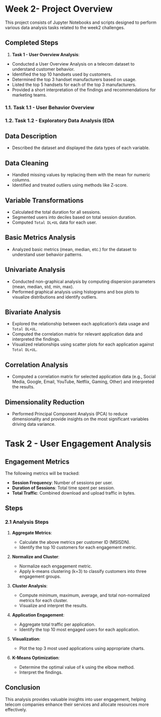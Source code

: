 # Week 2- Project Overview
This project consists of Jupyter Notebooks and scripts designed to perform various data analysis tasks related to the week2 challenges.

## Completed Steps

1. **Task 1 - User Overview Analysis**:
- Conducted a User Overview Analysis on a telecom dataset to understand customer behavior.
- Identified the top 10 handsets used by customers.
- Determined the top 3 handset manufacturers based on usage.
- Listed the top 5 handsets for each of the top 3 manufacturers.
- Provided a short interpretation of the findings and recommendations for marketing teams.
### 1.1. Task 1.1 - User Behavior Overview
### 1.2. Task 1.2 - Exploratory Data Analysis (EDA
## Data Description
- Described the dataset and displayed the data types of each variable.

## Data Cleaning
- Handled missing values by replacing them with the mean for numeric columns.
- Identified and treated outliers using methods like Z-score.

## Variable Transformations
- Calculated the total duration for all sessions.
- Segmented users into deciles based on total session duration.
- Computed `Total DL+UL` data for each user.

## Basic Metrics Analysis
- Analyzed basic metrics (mean, median, etc.) for the dataset to understand user behavior patterns.

## Univariate Analysis
- Conducted non-graphical analysis by computing dispersion parameters (mean, median, std, min, max).
- Performed graphical analysis using histograms and box plots to visualize distributions and identify outliers.

## Bivariate Analysis
- Explored the relationship between each application’s data usage and `Total DL+UL`.
- Computed the correlation matrix for relevant application data and interpreted the findings.
- Visualized relationships using scatter plots for each application against `Total DL+UL`.

## Correlation Analysis
- Computed a correlation matrix for selected application data (e.g., Social Media, Google, Email, YouTube, Netflix, Gaming, Other) and interpreted the results.

## Dimensionality Reduction
- Performed Principal Component Analysis (PCA) to reduce dimensionality and provide insights on the most significant variables driving data variance.

# Task 2 - User Engagement Analysis

## Engagement Metrics
The following metrics will be tracked:
- **Session Frequency**: Number of sessions per user.
- **Duration of Sessions**: Total time spent per session.
- **Total Traffic**: Combined download and upload traffic in bytes.

## Steps

### 2.1 Analysis Steps
1. **Aggregate Metrics**:
   - Calculate the above metrics per customer ID (MSISDN).
   - Identify the top 10 customers for each engagement metric.

2. **Normalize and Cluster**:
   - Normalize each engagement metric.
   - Apply k-means clustering (k=3) to classify customers into three engagement groups.

3. **Cluster Analysis**:
   - Compute minimum, maximum, average, and total non-normalized metrics for each cluster.
   - Visualize and interpret the results.

4. **Application Engagement**:
   - Aggregate total traffic per application.
   - Identify the top 10 most engaged users for each application.

5. **Visualization**:
   - Plot the top 3 most used applications using appropriate charts.

6. **K-Means Optimization**:
   - Determine the optimal value of k using the elbow method.
   - Interpret the findings.

## Conclusion
This analysis provides valuable insights into user engagement, helping telecom companies enhance their services and allocate resources more effectively.